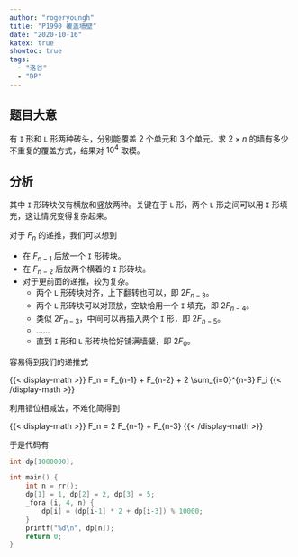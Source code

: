 ```yaml
---
author: "rogeryoungh"
title: "P1990 覆盖墙壁"
date: "2020-10-16"
katex: true
showtoc: true
tags: 
  - "洛谷"
  - "DP"
---
```


## 题目大意

有 `I` 形和 `L` 形两种砖头，分别能覆盖 2 个单元和 3 个单元。求 $2 \times n$ 的墙有多少不重复的覆盖方式，结果对 $10^4$ 取模。

## 分析

其中 `I` 形砖块仅有横放和竖放两种。关键在于 `L` 形，两个 `L` 形之间可以用 `I` 形填充，这让情况变得复杂起来。

对于 $F_n$ 的递推，我们可以想到

- 在 $F_{n-1}$ 后放一个 `I` 形砖块。
- 在 $F_{n-2}$ 后放两个横着的 `I` 形砖块。
- 对于更前面的递推，较为复杂。
    - 两个 `L` 形砖块对齐，上下翻转也可以，即 $2 F_{n-3}$。
    - 两个 `L` 形砖块可以对顶放，空缺恰用一个 `I` 填充，即 $2 F_{n-4}$。
    - 类似 $2F_{n-3}$，中间可以再插入两个 `I` 形，即 $2 F_{n-5}$。
    - ……
    - 直到 `I` 形和 `L` 形砖块恰好铺满墙壁，即 $2F_{0}$。

容易得到我们的递推式

{{< display-math >}}
F_n = F_{n-1} + F_{n-2} + 2 \sum_{i=0}^{n-3} F_i
{{< /display-math >}}

利用错位相减法，不难化简得到

{{< display-math >}}
F_n = 2 F_{n-1} + F_{n-3}
{{< /display-math >}}

于是代码有

```cpp
int dp[1000000];

int main() {
    int n = rr();
    dp[1] = 1, dp[2] = 2, dp[3] = 5;
    _fora (i, 4, n) {
        dp[i] = (dp[i-1] * 2 + dp[i-3]) % 10000;
    }
    printf("%d\n", dp[n]);
    return 0;
}
```

